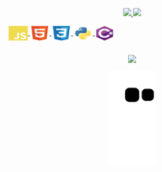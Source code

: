 
<div align="center">
  <a href="https://github.com/juguerra42">
  <img height="180em" src="https://github-readme-stats.vercel.app/api?username=juguerra42&show_icons=true&theme=dracula&include_all_commits=true&count_private=true"/>
  <img height="180em" src="https://github-readme-stats.vercel.app/api/top-langs/?username=juguerra42&layout=compact&langs_count=7&theme=dracula"/>
</div>
<div style="display: inline_block"><br>
  <img align="center" alt="i-Js" height="30" width="40" src="https://raw.githubusercontent.com/devicons/devicon/master/icons/javascript/javascript-plain.svg">
  <img align="center" alt="i-HTML" height="30" width="40" src="https://raw.githubusercontent.com/devicons/devicon/master/icons/html5/html5-original.svg">
  <img align="center" alt="i-CSS" height="30" width="40" src="https://raw.githubusercontent.com/devicons/devicon/master/icons/css3/css3-original.svg">
  <img align="center" alt="i-Python" height="30" width="40" src="https://raw.githubusercontent.com/devicons/devicon/master/icons/python/python-original.svg">
  <img align="center" alt="i-Csharp" height="30" width="40" src="https://raw.githubusercontent.com/devicons/devicon/master/icons/csharp/csharp-original.svg">
  
  ##
 
<div align=center> 

  <a href="https://www.linkedin.com/in/juguerra42" target="_blank"><img src="https://img.shields.io/badge/-LinkedIn-%230077B5?style=for-the-badge&logo=linkedin&logoColor=white" target="_blank"></a> 
 
  ![Snake animation](https://github.com/rafaballerini/rafaballerini/blob/output/github-contribution-grid-snake.svg)
 
</div>
